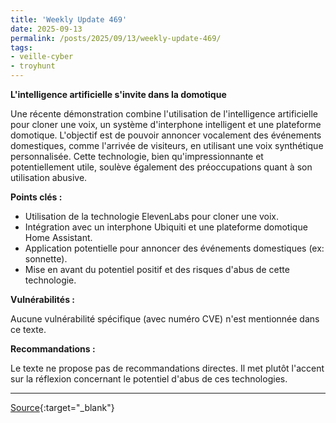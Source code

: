 ```yaml
---
title: 'Weekly Update 469'
date: 2025-09-13
permalink: /posts/2025/09/13/weekly-update-469/
tags:
- veille-cyber
- troyhunt
---
```

**L'intelligence artificielle s'invite dans la domotique**

Une récente démonstration combine l'utilisation de l'intelligence artificielle pour cloner une voix, un système d'interphone intelligent et une plateforme domotique. L'objectif est de pouvoir annoncer vocalement des événements domestiques, comme l'arrivée de visiteurs, en utilisant une voix synthétique personnalisée. Cette technologie, bien qu'impressionnante et potentiellement utile, soulève également des préoccupations quant à son utilisation abusive.

**Points clés :**

*   Utilisation de la technologie ElevenLabs pour cloner une voix.
*   Intégration avec un interphone Ubiquiti et une plateforme domotique Home Assistant.
*   Application potentielle pour annoncer des événements domestiques (ex: sonnette).
*   Mise en avant du potentiel positif et des risques d'abus de cette technologie.

**Vulnérabilités :**

Aucune vulnérabilité spécifique (avec numéro CVE) n'est mentionnée dans ce texte.

**Recommandations :**

Le texte ne propose pas de recommandations directes. Il met plutôt l'accent sur la réflexion concernant le potentiel d'abus de ces technologies.

---
[Source](https://www.troyhunt.com/weekly-update-469/){:target="_blank"}
